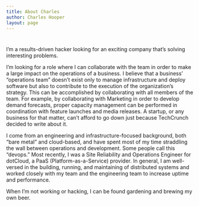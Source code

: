 ```yaml
---
title: About Charles
author: Charles Hooper
layout: page
---
```

# 

I’m a results-driven hacker looking for an exciting company that’s solving interesting problems.

I’m looking for a role where I can collaborate with the team in order to make a large impact on the operations of a business. I believe that a business’ “operations team” doesn’t exist only to manage infrastructure and deploy software but also to contribute to the execution of the organization’s strategy. This can be accomplished by collaborating with all members of the team. For example, by collaborating with Marketing in order to develop demand forecasts, proper capacity management can be performed in coordination with feature launches and media releases. A startup, or any business for that matter, can’t afford to go down just because TechCrunch decided to write about it.

I come from an engineering and infrastructure-focused background, both “bare metal” and cloud-based, and have spent most of my time straddling the wall between operations and development. Some people call this “devops.” Most recently, I was a Site Reliability and Operations Engineer for dotCloud, a PaaS (Platform-as-a-Service) provider. In general, I am well-versed in the building, running, and maintaining of distributed systems and worked closely with my team and the engineering team to increase uptime and performance.

When I’m not working or hacking, I can be found gardening and brewing my own beer.